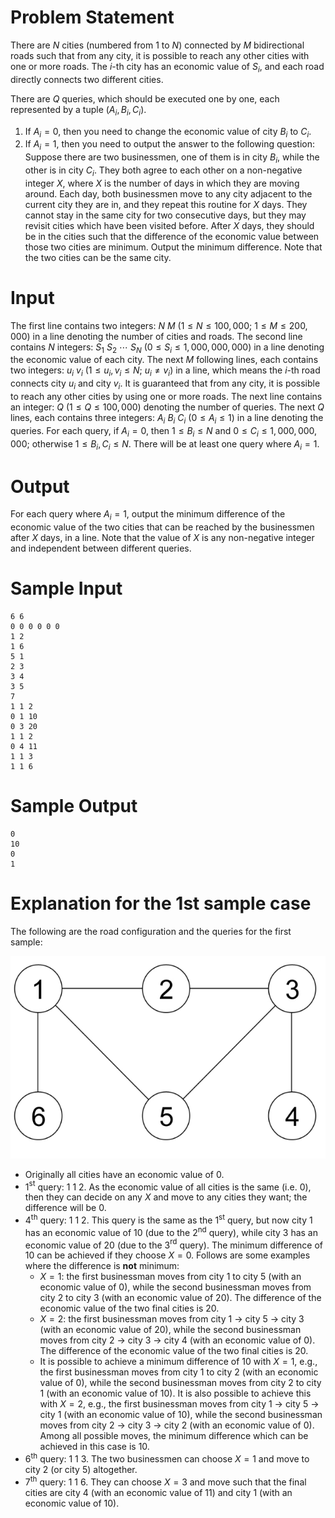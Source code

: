 # Problem Statement

There are $N$ cities (numbered from 1 to $N$) connected by $M$ bidirectional roads such that from any city, it is possible to reach any other cities with one or more roads. The $i$-th city has an economic value of $S_i$, and each road directly connects two different cities.

There are $Q$ queries, which should be executed one by one, each represented by a tuple $(A_i, B_i, C_i)$.

1. If $A_i = 0$, then you need to change the economic value of city $B_i$ to $C_i$.
2. If $A_i = 1$, then you need to output the answer to the following question: Suppose there are two businessmen, one of them is in city $B_i$, while the other is in city $C_i$. They both agree to each other on a non-negative integer $X$, where $X$ is the number of days in which they are moving around. Each day, both businessmen move to any city adjacent to the current city they are in, and they repeat this routine for $X$ days. They cannot stay in the same city for two consecutive days, but they may revisit cities which have been visited before. After $X$ days, they should be in the cities such that the difference of the economic value between those two cities are minimum. Output the minimum difference. Note that the two cities can be the same city.

# Input

The first line contains two integers: $N\ M$ ($1 \le N \le 100{,}000;\ 1 \le M \le 200{,}000$) in a line denoting the number of cities and roads. The second line contains $N$ integers: $S_1\ S_2\ \cdots\ S_N$ ($0 \le S_i \le 1{,}000{,}000{,}000$) in a line denoting the economic value of each city. The next $M$ following lines, each contains two integers: $u_i\ v_i$ ($1 \le u_i, v_i \le N;\ u_i \ne v_i$) in a line, which means the $i$-th road connects city $u_i$ and city $v_i$. It is guaranteed that from any city, it is possible to reach any other cities by using one or more roads. The next line contains an integer: $Q$ ($1 \le Q \le 100{,}000$) denoting the number of queries. The next $Q$ lines, each contains three integers: $A_i\ B_i\ C_i$ ($0 \le A_i \le 1$) in a line denoting the queries. For each query, if $A_i = 0$, then $1 \le B_i \le N$ and $0 \le C_i \le 1{,}000{,}000{,}000$; otherwise $1 \le B_i, C_i \le N$. There will be at least one query where $A_i = 1$.

# Output

For each query where $A_i = 1$, output the minimum difference of the economic value of the two cities that can be reached by the businessmen after $X$ days, in a line. Note that the value of $X$ is any non-negative integer and independent between different queries.

# Sample Input
```
6 6
0 0 0 0 0 0
1 2
1 6
5 1
2 3
3 4
3 5
7
1 1 2
0 1 10
0 3 20
1 1 2
0 4 11
1 1 3
1 1 6
```
# Sample Output
```
0
10
0
1
```
# Explanation for the 1st sample case

The following are the road configuration and the queries for the first sample:

![IMAGE](icpc-jakarta-2017-businessman-1.png)


- Originally all cities have an economic value of $0$.
- 1$^\text{st}$ query: $1\ 1\ 2$. As the economic value of all cities is the same (i.e. $0$), then they can decide on any $X$ and move to any cities they want; the difference will be $0$.
- 4$^\text{th}$ query: $1\ 1\ 2$. This query is the same as the 1$^\text{st}$ query, but now city 1 has an economic value of $10$ (due to the 2$^\text{nd}$ query), while city 3 has an economic value of $20$ (due to the 3$^\text{rd}$ query). The minimum difference of $10$ can be achieved if they choose $X = 0$. Follows are some examples where the difference is **not** minimum:
  - $X = 1$: the first businessman moves from city 1 to city 5 (with an economic value of $0$), while the second businessman moves from city 2 to city 3 (with an economic value of $20$). The difference of the economic value of the two final cities is $20$.
  - $X = 2$: the first businessman moves from city 1 $\rightarrow$ city 5 $\rightarrow$ city 3 (with an economic value of $20$), while the second businessman moves from city 2 $\rightarrow$ city 3 $\rightarrow$ city 4 (with an economic value of $0$). The difference of the economic value of the two final cities is $20$.
  - It is possible to achieve a minimum difference of $10$ with $X = 1$, e.g., the first businessman moves from city 1 to city 2 (with an economic value of $0$), while the second businessman moves from city 2 to city 1 (with an economic value of $10$). It is also possible to achieve this with $X = 2$, e.g., the first businessman moves from city 1 $\rightarrow$ city 5 $\rightarrow$ city 1 (with an economic value of $10$), while the second businessman moves from city 2 $\rightarrow$ city 3 $\rightarrow$ city 2 (with an economic value of $0$). Among all possible moves, the minimum difference which can be achieved in this case is $10$.
- 6$^\text{th}$ query: $1\ 1\ 3$. The two businessmen can choose $X = 1$ and move to city 2 (or city 5) altogether.
- 7$^\text{th}$ query: $1\ 1\ 6$. They can choose $X = 3$ and move such that the final cities are city 4 (with an economic value of $11$) and city 1 (with an economic value of $10$).